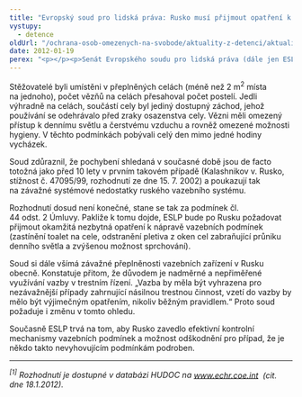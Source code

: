```yaml
---
title: "Evropský soud pro lidská práva: Rusko musí přijmout opatření k humanizaci výkonu vazby"
vystupy:
  - detence
oldUrl: "/ochrana-osob-omezenych-na-svobode/aktuality-z-detenci/aktuality-z-detenci-2012/evropsky-soud-pro-lidska-prava-rusko-musi-prijmout-opatreni-k-humanizaci-vykonu-vazby/"
date: 2012-01-19
perex: "<p></p><p>Senát Evropského soudu pro lidská práva (dále jen ESLP) rozhodl ve věci Ananyev a ostatní v. Rusko (stížnost č. 42525/07 a 60800/08). Konstatoval, že v případě stěžovatelů byl během výkonu vazby porušen čl. 3 (zákaz nelidského a ponižujícího zacházení) a čl. 13 (právo na účinné opravné prostředky).<sup>[1]</sup></p>"
---
```


<!-- imported from the old website -->

<p>Stěžovatelé byli umístěni v přeplněných celách (méně než 2 m<sup>2</sup> místa na jednoho), počet vězňů na celách přesahoval počet postelí. Jedli výhradně na celách, součástí cely byl jediný dostupný záchod, jehož používání se odehrávalo před zraky osazenstva cely. Vězni měli omezený přístup k dennímu světlu a čerstvému vzduchu a rovněž omezené možnosti hygieny. V těchto podmínkách pobývali celý den mimo jedné hodiny vycházek. </p><p>Soud zdůraznil, že pochybení shledaná v současné době jsou de facto totožná jako před 10 lety v prvním takovém případě (Kalashnikov v. Rusko, stížnost č. 47095/99, rozhodnutí ze dne 15. 7. 2002) a poukazují tak na závažné systémové nedostatky ruského vazebního systému.</p><p>Rozhodnutí dosud není konečné, stane se tak za podmínek čl. 44 odst. 2 Úmluvy. Pakliže k tomu dojde, ESLP bude po Rusku požadovat přijmout okamžitá nezbytná opatření k nápravě vazebních podmínek (zastínění toalet na cele, odstranění pletiva z oken cel zabraňující průniku denního světla a zvýšenou možnost sprchování).</p><p>Soud si dále všímá závažné přeplněnosti vazebních zařízení v Rusku obecně. Konstatuje přitom, že důvodem je nadměrné a nepřiměřené využívání vazby v trestním řízení. „Vazba by měla být vyhrazena pro nezávažnější případy zahrnující násilnou trestnou činnost, vzetí do vazby by mělo být výjimečným opatřením, nikoliv běžným pravidlem.“ Proto soud požaduje i změnu v tomto ohledu.</p>Současně ESLP trvá na tom, aby Rusko zavedlo efektivní kontrolní mechanismy vazebních podmínek a možnost odškodnění pro případ, že je někdo takto nevyhovujícím podmínkám podroben. <br /><hr /><p><em><sup>[1]</sup> Rozhodnutí je dostupné v databázi HUDOC na </em><a title="Otevření do nového okna" href="http://www.echr.coe.int/" target="_blank"><em>www.echr.coe.int</em></a> <em> (cit. dne 18.1.2012).</em> </p>
